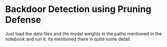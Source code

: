 # Backdoor Detection using Pruning Defense

Just load the data files and the model weights in the paths mentioned in the notebook and run it. Its mentioned there in quite some detail.
